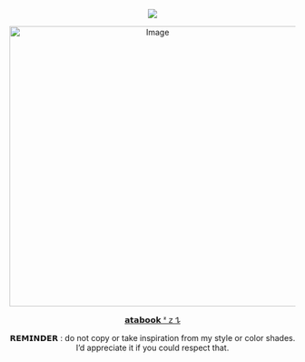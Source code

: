  <div align="center">
  
![](https://komarev.com/ghpvc/?username=D0NQUlX0TE&color=c13280&base=1000&label=sweethearts)

 <img width="506" height="493" alt="Image" src="https://github.com/user-attachments/assets/2d8fac72-d4d3-4854-9d82-aac5247f9ba5" />

 [𝗮𝘁𝗮𝗯𝗼𝗼𝗸 ᶻ 𝗓 𐰁](https://donquites.atabook.org/#882077)

 𝗥𝗘𝗠𝗜𝗡𝗗𝗘𝗥 : do not copy or take inspiration from my style or color shades. I’d appreciate it if you could respect that.
